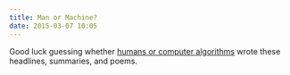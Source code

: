 ```yaml
---
title: Man or Machine?
date: 2015-03-07 10:05
---
```

Good luck guessing whether [humans or computer algorithms](www.nytimes.com/interactive/2015/03/08/opinion/sunday/algorithm-human-quiz.html) wrote these headlines, summaries, and poems. 
